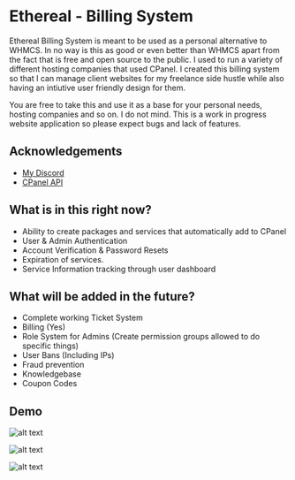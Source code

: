 
# Ethereal - Billing System

Ethereal Billing System is meant to be used as a personal alternative to WHMCS. In no way is this as good or even better than WHMCS apart from the fact that is free and open source to the public. 
I used to run a variety of different hosting companies that used CPanel. I created this billing system so that I can manage client websites for my freelance side hustle while also having an intiutive user friendly design for them.

You are free to take this and use it as a base for your personal needs, hosting companies and so on. I do not mind. This is a work in progress website application so please expect bugs and lack of features.


## Acknowledgements

 - [My Discord](https://discord.gg/qrow)
 - [CPanel API](https://api.docs.cpanel.net/)


## What is in this right now?

- Ability to create packages and services that automatically add to CPanel
- User & Admin Authentication
- Account Verification & Password Resets
- Expiration of services.
- Service Information tracking through user dashboard

## What will be added in the future?
- Complete working Ticket System
- Billing (Yes)
- Role System for Admins (Create permission groups allowed to do specific things)
- User Bans (Including IPs)
- Fraud prevention
- Knowledgebase
- Coupon Codes
## Demo

![alt text](https://i.imgur.com/c7ONJ0b.png)

![alt text](https://i.imgur.com/aKPsqUK.png)

![alt text](https://i.imgur.com/KqEo6Fs.png)


